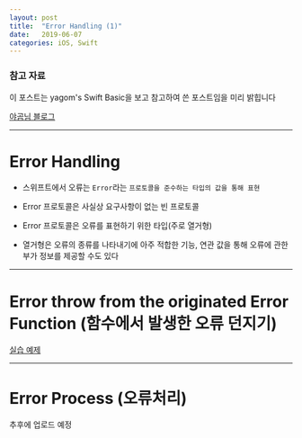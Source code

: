 ```yaml
---
layout: post
title:  "Error Handling (1)"
date:   2019-06-07
categories: iOS, Swift
---
```


### 참고 자료

이 포스트는 yagom's Swift Basic을 보고 참고하여 쓴 포스트임을 미리 밝힙니다

[야곰님 블로그](https://yagom.github.io/swift_basic/contents/21_error_handling/)

---

# Error Handling

- 스위프트에서 오류는 `Error`라는 `프로토콜을 준수하는 타입의 값을 통해 표현`

- Error 프로토콜은 사실상 요구사항이 없는 빈 프로토콜

- Error 프로토콜은 오류를 표현하기 위한 타입(주로 열거형)

- 열거형은 오류의 종류를 나타내기에 아주 적합한 기능, 연관 값을 통해 오류에 관한 부가 정보를 제공할 수도 있다

---

# Error throw from the originated Error Function (함수에서 발생한 오류 던지기)

[실습 예제](https://github.com/VincentGeranium/Swift-Study/tree/master/ErrorHandlingExample.playground)

---

# Error Process (오류처리)

추후에 업로드 예정
